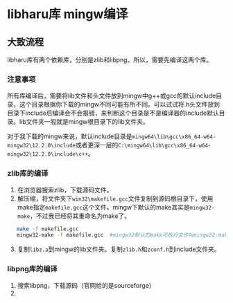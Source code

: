 # libharu库 mingw编译

## 大致流程

libharu库有两个依赖库，分别是zlib和libpng。所以，需要先编译这两个库。  

### 注意事项
所有库编译后，需要将lib文件和头文件放到mingw中g++或gcc的默认include目录，这个目录根据你下载的mingw不同可能有所不同。可以试试将.h头文件放到目录下include后编译会不会报错，来判断这个目录是不是编译器的include默认目录。lib文件夹一般就是mingw根目录下的lib文件夹。  

对于我下载的mingw来说，默认include目录是`mingw64\lib\gcc\x86_64-w64-mingw32\12.2.0\include`或者更深一层的`C:\mingw64\lib\gcc\x86_64-w64-mingw32\12.2.0\include\c++`。  


### zlib库的编译

1. 在浏览器搜索zlib，下载源码文件。
2. 解压缩，将文件夹下`win32\makefile.gcc`文件复制到源码根目录下，使用make指定`makefile.gcc`这个文件。mingw下默认的make其实是`mingw32-make`，不过我已经将其重命名为make了。
```bash 
   make -f makefile.gcc
   mingw32-make -f makefile.gcc  #mingw32默认的make可执行文件叫mingw32-make
```
3. 复制`libz.a`到mingw的lib文件夹。复制`zlib.h`和`zconf.h`到include文件夹。

### libpng库的编译

1. 搜索libpng，下载源码（官网给的是sourceforge）
2. 